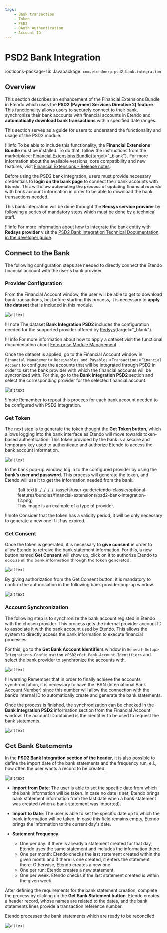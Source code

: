 ```yaml
---
tags: 
    - Bank transaction
    - Token
    - PSD2
    - OAuth Authentication
    - Account ID
---
```


# PSD2 Bank Integration

:octicons-package-16: Javapackage: `com.etendoerp.psd2.bank.integration`

## Overview

This section describes an enhancement of the Financial Extensions Bundle in Etendo which uses the **PSD2 (Payment Services Directive 2) feature**. This functionality allows users to securely connect to their bank, synchronize their bank accounts with financial accounts in Etendo and **automatically download bank transactions** within specified date ranges. 

This section serves as a guide for users to understand the functionality and usage of the PSD2 module.

!!!info
    To be able to include this functionality, the **Financial Extensions Bundle** must be installed. To do that, follow the instructions from the marketplace: [Financial Extensions Bundle](https://marketplace.etendo.cloud/#/product-details?module=9876ABEF90CC4ABABFC399544AC14558){target="_blank"}. For more information about the available versions, core compatibility and new features, visit [Financial Extensions - Release notes](https://docs.etendo.software/whats-new/release-notes/etendo-classic/bundles/financial-extensions/release-notes/).


Before using the PSD2 bank integration, users must provide necessary credentials to **login on the bank page** to connect their bank accounts with Etendo. This will allow automating the process of updating financial records with bank account information in order to be able to download the bank transactions needed. 

This bank integration will be done throught the **Redsys service provider** by following a series of mandatory steps which must be done by a technical staff.

!!!info
    For more information about how to integrate the bank entity with **Redsys provider** visit the [PSD2 Bank Integration Technical Documentation in the developer guide]().

## Connect to the Bank

The following configuration steps are needed to directly connect the Etendo financial account with the user's bank provider. 

### Provider Configuration

From the Financial Account window, the user will be able to get to download bank transactions, but before starting this process, it is necessary to **apply the dataset** that is included in this module.

![alt text](../../../../../assets/user-guide/etendo-classic/optional-features/bundles/financial-extensions/psd2-bank-integration-8.png)

!!! note
    The dataset **Bank Integration PSD2** includes the configuration needed for the supported provider offered by [Redsys](https://redsys.es/){target="_blank"}.

!!! info
	For more information about how to apply a dataset visit the functional documentation about [Enterprise Module Management](../../../basic-features/general-setup/enterprise-model.md#enterprise-module-management). 


Once the dataset is applied, go to the Financial Account window in `Financial Management`> `Receivables and Payables` >`Transactions`>`Financial Account` to configure the accounts that will be integrated through PSD2 in order to set the bank provider with which the financial accounts will be syncronized with. 
For this, go to the **Bank Integration PSD2** section and select the corresponding provider for the selected financial account. 

![alt text](../../../../../assets/user-guide/etendo-classic/optional-features/bundles/financial-extensions/psd2-bank-integration-10.png)

!!!note
     Remember to repeat this procees for each bank account needed to be configured with PSD2 Integration. 


### Get Token

The next step is to generate the token thought the **Get Token button**, which allows logging into the bank interface as Etendo will move towards token-based authentication. 
This token provided by the bank is a secure and temporary key used to authenticate and authorize Etendo to access the bank account information. 

![alt text](../../../../../assets/user-guide/etendo-classic/optional-features/bundles/financial-extensions/psd2-bank-integration-9.png)


In the bank pop-up window, log in to the configured provider by using the **bank’s user and password**. This process will generate the token, and Etendo will use it to get the information needed from the bank. 

<figure markdown="span">
    ![alt text](../../../../../assets/user-guide/etendo-classic/optional-features/bundles/financial-extensions/psd2-bank-integration-12.png)
  <figcaption>This image is an example of a type of provider. </figcaption>
</figure>

!!!note
    Consider that the token has a validity period, it will be only necessary to generate a new one if it has expired.  


### Get Consent

Once the token is generated, it is necessary to **give consent** in order to allow Etendo to retreive the bank statement information. For this, a new button named **Get Consent** will show up, click on it to authorize Etendo to access all the bank information through the token generated. 

![alt text](../../../../../assets/user-guide/etendo-classic/optional-features/bundles/financial-extensions/psd2-bank-integration-3.png) 

By giving authorization from the Get Consent button, it is mandatory to confirm the authorisation in the following bank provider pop-up window. 

![alt text](../../../../../assets/user-guide/etendo-classic/optional-features/bundles/financial-extensions/psd2-bank-integration-1.png)


### Account Synchronization

The following step is to synchronize the bank account registed in Etendo with the chosen provider. This process gets the internal provider account ID to associate it with the bank account used by Etendo. This allows the system to directly access the bank information to execute financial processes. 

For this, go to the **Get Bank Account Identifiers** window in `General-Setup`> `Integrations-Configuration` >`PSD2`>`Get-Bank-Account-Identifiers` and select the bank provider to synchronize the accounts with. 

![alt text](../../../../../assets/user-guide/etendo-classic/optional-features/bundles/financial-extensions/psd2-bank-integration-4.png)

!!! warning
	Remember that in order to finally achieve the accounts synchronization, it is necessary to have the IBAN (International Bank Account Number) since this number will allow the connection with the bank’s internal ID to automatically create and generate the bank statements. 

Once the process is finished, the synchronization can be checked in the **Bank Integration PSD2** information section from the Financial Account window. The account ID obtained is the identifier to be used to request the bank statements. 

![alt text](../../../../../assets/user-guide/etendo-classic/optional-features/bundles/financial-extensions/psd2-bank-integration-5.png)

## Get Bank Statements

In the **PSD2 Bank Integration section of the header**, it is also possible to define the import date of the bank statements and the frequency run, e.i., how often the user wants a record to be created. 

![alt text](../../../../../assets/user-guide/etendo-classic/optional-features/bundles/financial-extensions/psd2-bank-integration-6.png)

- **Import from Date**: The user is able to set the specific date from which the bank information will be taken. In case no date is set, Etendo brings bank statement information from the last date when a bank statement was created (when a bank statement was imported). 

- **Import to Date**: The user is able to set the specific date up to which the bank information will be taken. In case this field remains empty, Etendo brings the information to the current day's date.

- **Statement Frequency**: 

    - One per day: if there is already a statement created for that day,  Etendo uses the same statement and includes the information there.
    - One per month: Etendo checks the last statement created within the given month and if there is one created, it enters the statement there. Otherwise, Etendo creates a new one. 
    - One per run: Etendo creates a new statement.
    - One per week: Etendo checks if the last statement created is within the given week.


After defining the requirements for the bank statement creation, complete the process by clicking on the **Get Bank Statement button**. Etendo creates a header record, whose names are related to the dates, and the bank statements lines provide a transaction reference number. 

Etendo processes the bank statements which are ready to be reconciled. 

![alt text](../../../../../assets/user-guide/etendo-classic/optional-features/bundles/financial-extensions/psd2-bank-integration-7.png)

